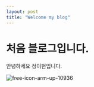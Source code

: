 ```yaml
---
layout: post
title: "Welcome my blog"
---
```


# 처음 블로그입니다.

안녕하세요 정이현입니다.

![free-icon-arm-up-10936](D:\project\githubPage\IHyeonJeong.github.io\images\2024-09-04-test\free-icon-arm-up-10936-1725440560504-2.png)